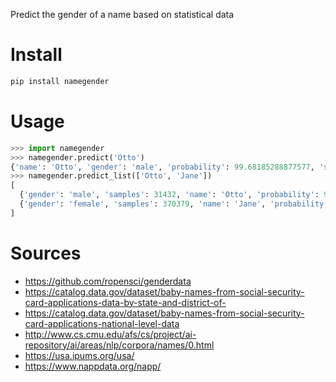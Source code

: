 Predict the gender of a name based on statistical data
# Install
```bash
pip install namegender
```
# Usage
```python
>>> import namegender
>>> namegender.predict('Otto')
{'name': 'Otto', 'gender': 'male', 'probability': 99.68185288877577, 'samples': 31432}
>>> namegender.predict_list(['Otto', 'Jane'])
[
  {'gender': 'male', 'samples': 31432, 'name': 'Otto', 'probability': 99.68185288877577}, 
  {'gender': 'female', 'samples': 370379, 'name': 'Jane', 'probability': 99.69382713382778}
]
```

# Sources
* https://github.com/ropensci/genderdata
* https://catalog.data.gov/dataset/baby-names-from-social-security-card-applications-data-by-state-and-district-of-
* https://catalog.data.gov/dataset/baby-names-from-social-security-card-applications-national-level-data
* http://www.cs.cmu.edu/afs/cs/project/ai-repository/ai/areas/nlp/corpora/names/0.html
* https://usa.ipums.org/usa/
* https://www.nappdata.org/napp/
